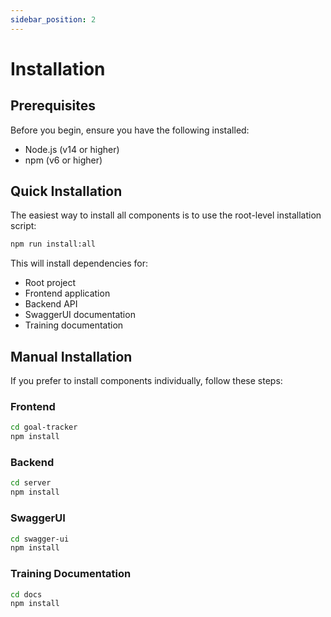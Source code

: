 ```yaml
---
sidebar_position: 2
---
```


# Installation

## Prerequisites

Before you begin, ensure you have the following installed:

- Node.js (v14 or higher)
- npm (v6 or higher)

## Quick Installation

The easiest way to install all components is to use the root-level installation
script:

```bash
npm run install:all
```

This will install dependencies for:

- Root project
- Frontend application
- Backend API
- SwaggerUI documentation
- Training documentation

## Manual Installation

If you prefer to install components individually, follow these steps:

### Frontend

```bash
cd goal-tracker
npm install
```

### Backend

```bash
cd server
npm install
```

### SwaggerUI

```bash
cd swagger-ui
npm install
```

### Training Documentation

```bash
cd docs
npm install
```
